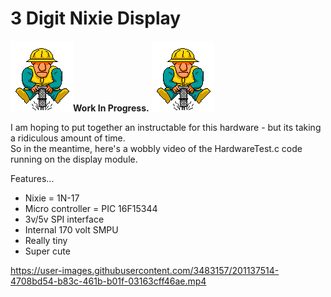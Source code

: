 # 3 Digit Nixie Display #

![alt text](https://github.com/oddwires/RP2040/blob/master/Function%20Generator/Images/work-in-progress.gif)****Work In Progress.****
![alt text](https://github.com/oddwires/RP2040/blob/master/Function%20Generator/Images/work-in-progress.gif)   
   
I am hoping to put together an instructable for this hardware - but its taking a ridiculous amount of time.   
So in the meantime, here's a wobbly video of the HardwareTest.c code running on the display module.

Features...
  * Nixie = 1N-17
  * Micro controller = PIC 16F15344
  * 3v/5v SPI interface
  * Internal 170 volt SMPU
  * Really tiny
  * Super cute

https://user-images.githubusercontent.com/3483157/201137514-4708bd54-b83c-461b-b01f-03163cff46ae.mp4
